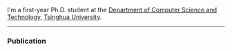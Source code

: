 

I'm a first-year Ph.D. student at the [Department of Computer Science and Technology](http://www.cs.tsinghua.edu.cn/publish/csen/index.html), [Tsinghua University](https://www.tsinghua.edu.cn/en/).

---

### Publication

